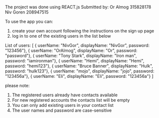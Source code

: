 The project was done using REACT.js
Submitted by:
Or Almog 315828178
Niv Goren 208947515

To use the app you can:
1. create your own account following the instructions on the sign up page
2. log in to one of the existing users in the list below

List of users:
[
    { userName: "NivGor", displayName: "NivGor", password: "123456"},
    { userName: "OrAlmog", displayName: "Or", password: "password"},
    { userName: "Tony Stark", displayName: "Iron man", password: "iamironman"},
    { userName: "Hemi", displayName: "Hemi", password: "hemi123"},
    { userName: "Bruce Banner", displayName: "Hulk", password: "hulk123"},
    { userName: "mojo", displayName: "jojo", password: "123456a"},
    { userName: "Eli", displayName: "Eli", password: "123456a"}
  ]

  please note:
   1. The registered users already have contacts available
   2. For new registered accounts the contacts list will be empty
   3. You can only add existing users in your contact list
   4. The user names and password are case-sensitive